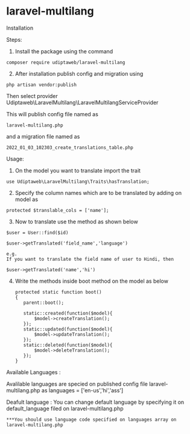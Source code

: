 # laravel-multilang

Installation

Steps:
   
  1. Install the package using the command 

    composer require udiptaweb/laravel-multilang

  2. After installation publish config and migration using 

    php artisan vendor:publish
  
  Then select provider Udiptaweb\LaravelMultilang\LaravelMultilangServiceProvider
    
  This will publish config file named as 
  
    laravel-multilang.php 
    
   and a migration file named as 
    
    2022_01_03_102303_create_translations_table.php
    
 
 Usage:
    
  1. On the model you want to translate
    import the trait
    
    use Udiptaweb\LaravelMultilang\Traits\hasTranslation;
    
  2. Specify the column names which are to be translated by adding on model as 
    
    protected $translable_cols = ['name'];
    
  3. Now to translate use the method as shown below

     
    $user = User::find($id)
     
    $user->getTranslated('field_name','language')
     
    e.g.
    If you want to translate the field name of user to Hindi, then
     
    $user->getTranslated('name','hi')
    
    
 4. Write the methods inside boot method on the model as below


        protected static function boot()
        {
           parent::boot();

           static::created(function($model){
               $model->createTranslation();
           });
           static::updated(function($model){
               $model->updateTranslation();
           });
           static::deleted(function($model){
               $model->deleteTranslation();
           });
        }
     
 Available Languages : 
 
  Avalilable languages are specied on published config file laravel-multilang.php as languages = ['en-us','hi','ass']
  
 Deafult language : 
    You can change default language by specifying it on default_language filed on laravel-multilang.php
    
    ***You should use language code specified on languages array on laravel-multilang.php
  
